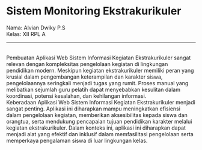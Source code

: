# Sistem Monitoring Ekstrakurikuler
Nama: Alvian Dwiky P.S<br>
Kelas: XII RPL A<br>
<hr><br>
Pembuatan Aplikasi Web Sistem Informasi Kegiatan Ekstrakurikuler sangat relevan dengan kompleksitas pengelolaan kegiatan di lingkungan pendidikan modern. Meskipun kegiatan ekstrakurikuler memiliki peran yang krusial dalam pengembangan keterampilan dan karakter siswa, pengelolaannya seringkali menjadi tugas yang rumit. Proses manual yang melibatkan sejumlah guru pelatih dapat menyebabkan kesulitan dalam koordinasi, potensi kesalahan, dan kehilangan informasi. 
<br>
Keberadaan Aplikasi Web Sistem Informasi Kegiatan Ekstrakurikuler menjadi sangat penting. Aplikasi ini diharapkan mampu meningkatkan efisiensi dalam pengelolaan kegiatan, memberikan aksesibilitas kepada siswa dan orangtua, serta mendukung pencapaian tujuan pendidikan karakter melalui kegiatan ekstrakurikuler. Dalam konteks ini, aplikasi ini diharapkan dapat menjadi alat yang efektif dan inklusif dalam memfasilitasi pengelolaan serta memperkaya pengalaman siswa di luar lingkungan kelas.
